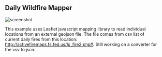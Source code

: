 ## Daily Wildfire Mapper
![screenshot](//screenshot.png)

This example uses Leaflet javascript mapping library to read individual locations from an external geojson file. The file comes from csv list of current daily fires from this location: <http://activefiremaps.fs.fed.us/lg_fire2.php#>. Still working on a converter for the csv to json.